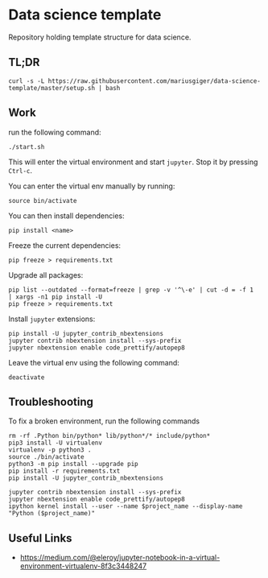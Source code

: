 # Data science template

Repository holding template structure for data science.

## TL;DR

```
curl -s -L https://raw.githubusercontent.com/mariusgiger/data-science-template/master/setup.sh | bash
```

## Work

run the following command:

```{.sh}
./start.sh
```

This will enter the virtual environment and start `jupyter`. Stop it by pressing `Ctrl-c`.

You can enter the virtual env manually by running:

```{.sh}
source bin/activate
```

You can then install dependencies:

```{.sh}
pip install <name>
```

Freeze the current dependencies:

```{.sh}
pip freeze > requirements.txt
```

Upgrade all packages:

```
pip list --outdated --format=freeze | grep -v '^\-e' | cut -d = -f 1  | xargs -n1 pip install -U
pip freeze > requirements.txt
```

Install `jupyter` extensions:

```
pip install -U jupyter_contrib_nbextensions
jupyter contrib nbextension install --sys-prefix
jupyter nbextension enable code_prettify/autopep8
```

Leave the virtual env using the following command:

```{.sh}
deactivate
```

## Troubleshooting

To fix a broken environment, run the following commands

```
rm -rf .Python bin/python* lib/python*/* include/python*
pip3 install -U virtualenv
virtualenv -p python3 .
source ./bin/activate
python3 -m pip install --upgrade pip
pip install -r requirements.txt
pip install -U jupyter_contrib_nbextensions

jupyter contrib nbextension install --sys-prefix
jupyter nbextension enable code_prettify/autopep8
ipython kernel install --user --name $project_name --display-name "Python ($project_name)"
```

## Useful Links

- https://medium.com/@eleroy/jupyter-notebook-in-a-virtual-environment-virtualenv-8f3c3448247
